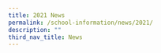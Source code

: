 ```yaml
---
title: 2021 News
permalink: /school-information/news/2021/
description: ""
third_nav_title: News
---
```

